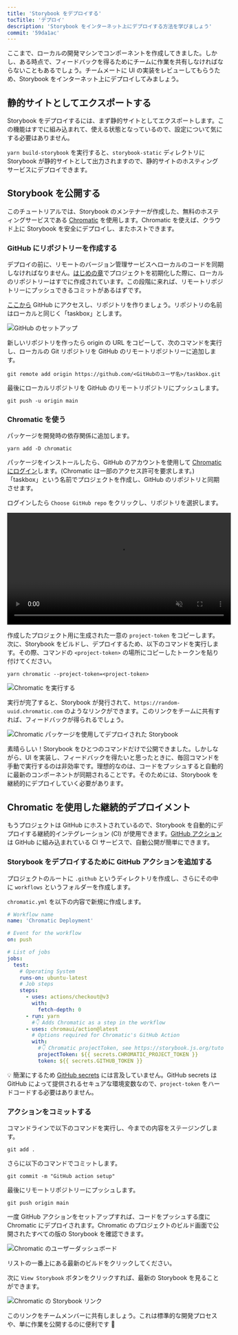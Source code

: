 ```yaml
---
title: 'Storybook をデプロイする'
tocTitle: 'デプロイ'
description: 'Storybook をインターネット上にデプロイする方法を学びましょう'
commit: '59da1ac'
---
```


ここまで、ローカルの開発マシンでコンポーネントを作成してきました。しかし、ある時点で、フィードバックを得るためにチームに作業を共有しなければならないこともあるでしょう。チームメートに UI の実装をレビューしてもらうため、Storybook をインターネット上にデプロイしてみましょう。

## 静的サイトとしてエクスポートする

Storybook をデプロイするには、まず静的サイトとしてエクスポートします。この機能はすでに組み込まれて、使える状態となっているので、設定について気にする必要はありません。

`yarn build-storybook` を実行すると、`storybook-static` ディレクトリに Storybook が静的サイトとして出力されますので、静的サイトのホスティングサービスにデプロイできます。

## Storybook を公開する

このチュートリアルでは、Storybook のメンテナーが作成した、無料のホスティングサービスである <a href="https://www.chromatic.com/?utm_source=storybook_website&utm_medium=link&utm_campaign=storybook">Chromatic</a> を使用します。Chromatic を使えば、クラウド上に Storybook を安全にデプロイし、またホストできます。

### GitHub にリポジトリーを作成する

デプロイの前に、リモートのバージョン管理サービスへローカルのコードを同期しなければなりません。[はじめの章](/intro-to-storybook/react/ja/get-started/)でプロジェクトを初期化した際に、ローカルのリポジトリーはすでに作成されています。この段階に来れば、リモートリポジトリーにプッシュできるコミットがあるはずです。

[ここから](https://github.com/new) GitHub にアクセスし、リポジトリを作りましょう。リポジトリの名前はローカルと同じく「taskbox」とします。

![GitHub のセットアップ](/intro-to-storybook/github-create-taskbox.png)

新しいリポジトリを作ったら origin の URL をコピーして、次のコマンドを実行し、ローカルの Git リポジトリを GitHub のリモートリポジトリーに追加します。

```shell
git remote add origin https://github.com/<GitHubのユーザ名>/taskbox.git
```

最後にローカルリポジトリを GitHub のリモートリポジトリにプッシュします。

```shell
git push -u origin main
```

### Chromatic を使う

パッケージを開発時の依存関係に追加します。

```shell
yarn add -D chromatic
```

パッケージをインストールしたら、GitHub のアカウントを使用して [Chromatic にログイン](https://www.chromatic.com/start/?utm_source=storybook_website&utm_medium=link&utm_campaign=storybook)します。(Chromatic は一部のアクセス許可を要求します。)「taskbox」という名前でプロジェクトを作成し、GitHub のリポジトリと同期させます。

ログインしたら `Choose GitHub repo` をクリックし、リポジトリを選択します。

<video autoPlay muted playsInline loop style="width:520px; margin: 0 auto;">
  <source
    src="/intro-to-storybook/chromatic-setup-learnstorybook.mp4"
    type="video/mp4"
  />
</video>

作成したプロジェクト用に生成された一意の `project-token` をコピーします。次に、Storybook をビルドし、デプロイするため、以下のコマンドを実行します。その際、コマンドの `<project-token>` の場所にコピーしたトークンを貼り付けてください。

```shell
yarn chromatic --project-token=<project-token>
```

![Chromatic を実行する](/intro-to-storybook/chromatic-manual-storybook-console-log.png)

実行が完了すると、Storybook が発行されて、`https://random-uuid.chromatic.com` のようなリンクができます。このリンクをチームに共有すれば、フィードバックが得られるでしょう。

![Chromatic パッケージを使用してデプロイされた Storybook](/intro-to-storybook/chromatic-manual-storybook-deploy.png)

素晴らしい！Storybook をひとつのコマンドだけで公開できました。しかしながら、UI を実装し、フィードバックを得たいと思ったときに、毎回コマンドを手動で実行するのは非効率です。理想的なのは、コードをプッシュすると自動的に最新のコンポーネントが同期されることです。そのためには、Storybook を継続的にデプロイしていく必要があります。

## Chromatic を使用した継続的デプロイメント

もうプロジェクトは GitHub にホストされているので、Storybook を自動的にデプロイする継続的インテグレーション (CI) が使用できます。[GitHub アクション](https://github.com/features/actions)は GitHub に組み込まれている CI サービスで、自動公開が簡単にできます。

### Storybook をデプロイするために GitHub アクションを追加する

プロジェクトのルートに `.github` というディレクトリを作成し、さらにその中に `workflows` というフォルダーを作成します。

`chromatic.yml` を以下の内容で新規に作成します。

```yaml:title=.github/workflows/chromatic.yml
# Workflow name
name: 'Chromatic Deployment'

# Event for the workflow
on: push

# List of jobs
jobs:
  test:
    # Operating System
    runs-on: ubuntu-latest
    # Job steps
    steps:
      - uses: actions/checkout@v3
        with:
          fetch-depth: 0
      - run: yarn
        #👇 Adds Chromatic as a step in the workflow
      - uses: chromaui/action@latest
        # Options required for Chromatic's GitHub Action
        with:
          #👇 Chromatic projectToken, see https://storybook.js.org/tutorials/intro-to-storybook/react/en/deploy/ to obtain it
          projectToken: ${{ secrets.CHROMATIC_PROJECT_TOKEN }}
          token: ${{ secrets.GITHUB_TOKEN }}
```

<div class="aside"><p>💡 簡潔にするため <a href="https://help.github.com/ja/actions/configuring-and-managing-workflows/creating-and-storing-encrypted-secrets">GitHub secrets</a> には言及していません。GitHub secrets は GitHub によって提供されるセキュアな環境変数なので、<code>project-token</code> をハードコードする必要はありません。</p></div>

### アクションをコミットする

コマンドラインで以下のコマンドを実行し、今までの内容をステージングします。

```shell
git add .
```

さらに以下のコマンドでコミットします。

```shell
git commit -m "GitHub action setup"
```

最後にリモートリポジトリーにプッシュします。

```shell
git push origin main
```

一度 GitHub アクションをセットアップすれば、コードをプッシュする度に Chromatic にデプロイされます。Chromatic のプロジェクトのビルド画面で公開されたすべての版の Storybook を確認できます。

![Chromatic のユーザーダッシュボード](/intro-to-storybook/chromatic-user-dashboard.png)

リストの一番上にある最新のビルドをクリックしてください。

次に `View Storybook` ボタンをクリックすれば、最新の Storybook を見ることができます。

![Chromatic の Storybook リンク](/intro-to-storybook/chromatic-build-storybook-link-6-4-optimized.png)

このリンクをチームメンバーに共有しましょう。これは標準的な開発プロセスや、単に作業を公開するのに便利です 💅
